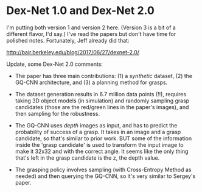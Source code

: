 # Dex-Net 1.0 and Dex-Net 2.0

I'm putting both version 1 and version 2 here. (Version 3 is a bit of a
different flavor, I'd say.) I've read the papers but don't have time for
polished notes. Fortunately, Jeff already did that:

http://bair.berkeley.edu/blog/2017/06/27/dexnet-2.0/

Update, some Dex-Net 2.0 comments:

- The paper has three main contributions: (1) a *synthetic* dataset, (2) the
  GQ-CNN architecture, and (3) a planning method for grasps.

- The dataset generation results in 6.7 million data points (!!), requires
  taking 3D object models (in simulation) and randomly sampling grasp candidates
  (those are the red/green lines in the paper's images), and then sampling for
  the robustness.

- The GQ-CNN uses *depth* images as input, and has to predict the probability of
  success of a grasp. It takes in an image and a grasp candidate, so that's
  similar to prior work. BUT some of the information inside the 'grasp
  candidate' is used to transform the input image to make it 32x32 and with the
  correct angle. It seems like the only thing that's left in the grasp candidate
  is the z, the depth value.

- The grasping policy involves sampling (with Cross-Entropy Method as needed)
  and then querying the GQ-CNN, so it's very similar to Sergey's paper.
